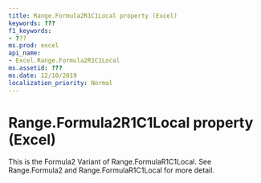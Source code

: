 ```yaml
---
title: Range.Formula2R1C1Local property (Excel)
keywords: ???
f1_keywords:
- ???
ms.prod: excel
api_name:
- Excel.Range.Formula2R1C1Local
ms.assetid: ???
ms.date: 12/10/2019
localization_priority: Normal
---
```



# Range.Formula2R1C1Local property (Excel)

This is the Formula2 Variant of Range.FormulaR1C1Local. See Range.Formula2 and Range.FormulaR1C1Local for more detail.

